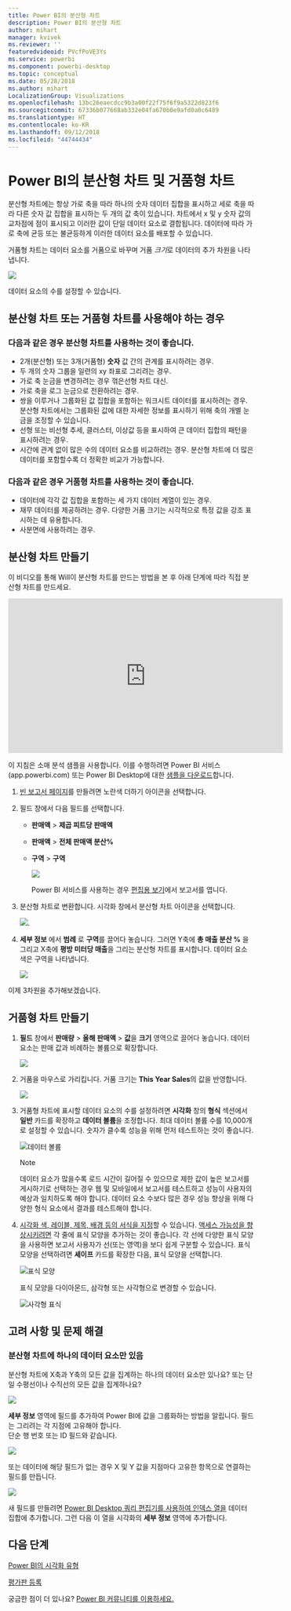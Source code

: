 ```yaml
---
title: Power BI의 분산형 차트
description: Power BI의 분산형 차트
author: mihart
manager: kvivek
ms.reviewer: ''
featuredvideoid: PVcfPoVE3Ys
ms.service: powerbi
ms.component: powerbi-desktop
ms.topic: conceptual
ms.date: 05/28/2018
ms.author: mihart
LocalizationGroup: Visualizations
ms.openlocfilehash: 13bc26eaecdcc9b3a00f22f75f6f9a5322d823f6
ms.sourcegitcommit: 67336b077668ab332e04fa670b0e9afd0a0c6489
ms.translationtype: HT
ms.contentlocale: ko-KR
ms.lasthandoff: 09/12/2018
ms.locfileid: "44744434"
---
```

# <a name="scatter-charts-and-bubble-charts-in-power-bi"></a>Power BI의 분산형 차트 및 거품형 차트
분산형 차트에는 항상 가로 축을 따라 하나의 숫자 데이터 집합을 표시하고 세로 축을 따라 다른 숫자 값 집합을 표시하는 두 개의 값 축이 있습니다. 차트에서 x 및 y 숫자 값의 교차점에 점이 표시되고 이러한 값이 단일 데이터 요소로 결합됩니다. 데이터에 따라 가로 축에 균등 또는 불균등하게 이러한 데이터 요소를 배포할 수 있습니다.

거품형 차트는 데이터 요소를 거품으로 바꾸며 거품 *크기*로 데이터의 추가 차원을 나타냅니다.

![](media/power-bi-visualization-scatter/power-bi-bubble-chart.png)

데이터 요소의 수를 설정할 수 있습니다.  

## <a name="when-to-use-a-scatter-chart-or-bubble-chart"></a>분산형 차트 또는 거품형 차트를 사용해야 하는 경우
### <a name="scatter-charts-are-a-great-choice"></a>다음과 같은 경우 분산형 차트를 사용하는 것이 좋습니다.
* 2개(분산형) 또는 3개(거품형) **숫자** 값 간의 관계를 표시하려는 경우.
* 두 개의 숫자 그룹을 일련의 xy 좌표로 그리려는 경우.
* 가로 축 눈금을 변경하려는 경우 꺾은선형 차트 대신.    
* 가로 축을 로그 눈금으로 전환하려는 경우.
* 쌍을 이루거나 그룹화된 값 집합을 포함하는 워크시트 데이터를 표시하려는 경우. 분산형 차트에서는 그룹화된 값에 대한 자세한 정보를 표시하기 위해 축의 개별 눈금을 조정할 수 있습니다.
* 선형 또는 비선형 추세, 클러스터, 이상값 등을 표시하여 큰 데이터 집합의 패턴을 표시하려는 경우.
* 시간에 관계 없이 많은 수의 데이터 요소를 비교하려는 경우.  분산형 차트에 더 많은 데이터를 포함할수록 더 정확한 비교가 가능합니다.

### <a name="bubble-charts-are-a-great-choice"></a>다음과 같은 경우 거품형 차트를 사용하는 것이 좋습니다.
* 데이터에 각각 값 집합을 포함하는 세 가지 데이터 계열이 있는 경우.
* 재무 데이터를 제공하려는 경우.  다양한 거품 크기는 시각적으로 특정 값을 강조 표시하는 데 유용합니다.
* 사분면에 사용하려는 경우.

## <a name="create-a-scatter-chart"></a>분산형 차트 만들기
이 비디오를 통해 Will이 분산형 차트를 만드는 방법을 본 후 아래 단계에 따라 직접 분산형 차트를 만드세요.

<iframe width="560" height="315" src="https://www.youtube.com/embed/PVcfPoVE3Ys?list=PL1N57mwBHtN0JFoKSR0n-tBkUJHeMP2cP" frameborder="0" allowfullscreen></iframe>


이 지침은 소매 분석 샘플을 사용합니다. 이를 수행하려면 Power BI 서비스(app.powerbi.com) 또는 Power BI Desktop에 대한 [샘플을 다운로드](../sample-datasets.md)합니다.   

1. [빈 보고서 페이지](../power-bi-report-add-page.md)를 만들려면 노란색 더하기 아이콘을 선택합니다.
 
2. 필드 창에서 다음 필드를 선택합니다.
   - **판매액** > **제곱 피트당 판매액**
   - **판매액** > **전체 판매액 분산%**
   - **구역** > **구역**

     ![](media/power-bi-visualization-scatter/power-bi-bar-chart.png)

     Power BI 서비스를 사용하는 경우 [편집용 보기](../service-interact-with-a-report-in-editing-view.md)에서 보고서를 엽니다.

3. 분산형 차트로 변환합니다. 시각화 창에서 분산형 차트 아이콘을 선택합니다.

   ![](media/power-bi-visualization-scatter/pbi_scatter_chart_icon.png).

4. **세부 정보** 에서 **범례** 로 **구역**를 끌어다 놓습니다. 그러면 Y축에 **총 매출 분산 %** 을 그리고 X축에 **평방 미터당 매출**을 그리는 분산형 차트를 표시합니다. 데이터 요소 색은 구역을 나타냅니다.

    ![](media/power-bi-visualization-scatter/power-bi-scatter.png)

이제 3차원을 추가해보겠습니다.

## <a name="create-a-bubble-chart"></a>거품형 차트 만들기

1. **필드** 창에서 **판매량** > **올해 판매액** > **값**을 **크기** 영역으로 끌어다 놓습니다. 데이터 요소는 판매 값과 비례하는 볼륨으로 확장합니다.
   
   ![](media/power-bi-visualization-scatter/power-bi-bubble.png)

2. 거품을 마우스로 가리킵니다. 거품 크기는 **This Year Sales**의 값을 반영합니다.
   
    ![](media/power-bi-visualization-scatter/pbi_scatter_chart_hover.png)

3. 거품형 차트에 표시할 데이터 요소의 수를 설정하려면 **시각화** 창의 **형식** 섹션에서 **일반** 카드를 확장하고 **데이터 볼륨**을 조정합니다. 최대 데이터 볼륨 수를 10,000개로 설정할 수 있습니다. 숫자가 클수록 성능을 위해 먼저 테스트하는 것이 좋습니다. 

    ![데이터 볼륨](./media/power-bi-visualization-scatter/pbi_scatter_data_volume.png) 

   > [!NOTE]
   > 데이터 요소가 많을수록 로드 시간이 길어질 수 있으므로 제한 값이 높은 보고서를 게시하기로 선택하는 경우 웹 및 모바일에서 보고서를 테스트하고 성능이 사용자의 예상과 일치하도록 해야 합니다. 데이터 요소 수보다 많은 경우 성능 향상을 위해 다양한 형식 요소에서 결과를 테스트해야 합니다.

4. [시각화 색, 레이블, 제목, 배경 등의 서식을 지정](service-getting-started-with-color-formatting-and-axis-properties.md)할 수 있습니다. [액세스 가능성을 향상시키려면](../desktop-accessibility.md) 각 줄에 표식 모양을 추가하는 것이 좋습니다. 각 선에 다양한 표식 모양을 사용하면 보고서 사용자가 선(또는 영역)을 보다 쉽게 구분할 수 있습니다. 표식 모양을 선택하려면 **셰이프** 카드를 확장한 다음, 표식 모양을 선택합니다.

      ![표식 모양](./media/power-bi-visualization-scatter/pbi_scatter_marker.png)

   표식 모양을 다이아몬드, 삼각형 또는 사각형으로 변경할 수 있습니다.

   ![사각형 표식](./media/power-bi-visualization-scatter/pbi_scatter_chart_hover_square.png)


## <a name="considerations-and-troubleshooting"></a>고려 사항 및 문제 해결

### <a name="your-scatter-chart-has-only-one-data-point"></a>**분산형 차트에 하나의 데이터 요소만 있음**
분산형 차트에 X축과 Y축의 모든 값을 집계하는 하나의 데이터 요소만 있나요?  또는 단일 수평선이나 수직선의 모든 값을 집계하나요?

![](media/power-bi-visualization-scatter/pbi_scatter_tshoot1.png)

**세부 정보** 영역에 필드를 추가하여 Power BI에 값을 그룹화하는 방법을 알립니다. 필드는 그리려는 각 지점에 고유해야 합니다.  
단순 행 번호 또는 ID 필드와 같습니다.

![](media/power-bi-visualization-scatter/pbi_scatter_tshoot.png)

또는 데이터에 해당 필드가 없는 경우 X 및 Y 값을 지점마다 고유한 항목으로 연결하는 필드를 만듭니다.

![](media/power-bi-visualization-scatter/pbi_scatter_tshoot2.png)

새 필드를 만들려면 [Power BI Desktop 쿼리 편집기를 사용하여 인덱스 열을](../desktop-add-custom-column.md) 데이터 집합에 추가합니다.  그런 다음 이 열을 시각화의 **세부 정보** 영역에 추가합니다.

## <a name="next-steps"></a>다음 단계
[Power BI의 시각화 유형](power-bi-visualization-types-for-reports-and-q-and-a.md)

[평가판 등록](https://powerbi.microsoft.com/get-started/)  

궁금한 점이 더 있나요? [Power BI 커뮤니티를 이용하세요.](http://community.powerbi.com/)

